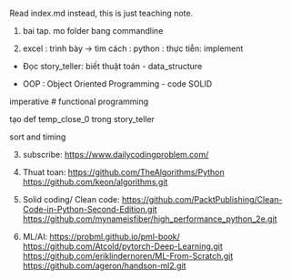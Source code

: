 Read index.md instead, this is just teaching note. 

1) bai tap. mo folder bang commandline

2) excel : trình bày -> tìm cách : python : thực tiễn: implement

+ Đọc story_teller: biết thuật toán - data_structure

+ OOP : Object Oriented Programming - code SOLID 
  
imperative # functional programming

tạo def temp_close_0 trong story_teller

sort and timing

3) subscribe: https://www.dailycodingproblem.com/

4) Thuat toan: https://github.com/TheAlgorithms/Python
                https://github.com/keon/algorithms.git
   
   
5) Solid coding/ Clean code: https://github.com/PacktPublishing/Clean-Code-in-Python-Second-Edition.git
   https://github.com/mynameisfiber/high_performance_python_2e.git


6) ML/AI: https://probml.github.io/pml-book/
   https://github.com/Atcold/pytorch-Deep-Learning.git
   https://github.com/eriklindernoren/ML-From-Scratch.git
   https://github.com/ageron/handson-ml2.git

